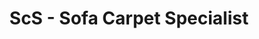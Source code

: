 ---
title: "ScS - Sofa Carpet Specialist"
url: /grimsby/scs-sofa-carpet-specialist/
shop: furniture
---